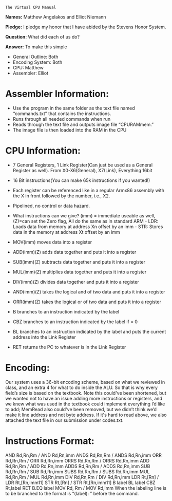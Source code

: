```
The Virtual CPU Manual
```
**Names:** Matthew Angelakos and Elliot Niemann

**Pledge:** I pledge my honor that I have abided by the Stevens Honor System.

**Question:** What did each of us do?

**Answer:** To make this simple

- General Outline: Both
- Encoding System: Both
- CPU: Matthew
- Assembler: Elliot

# Assembler Information:

- Use the program in the same folder as the text file named “commands.txt” that
    contains the instructions.
- Runs through all needed commands when run
- Reads through the text file and outputs image file “CPURAMmem.”
- The image file is then loaded into the RAM in the CPU

# CPU Information:

- 7 General Registers, 1 Link Register(Can just be used as a General Register as
    well). From X0-X6(General), X7(Link), Everything 16bit
- 16 Bit instructions(You can make 65k instructions if you wanted!)
- Each register can be referenced like in a regular Armx86 assembly with the X in
    front followed by the number, i.e., X2.
- Pipelined, no control or data hazard.
- What instructions can we give? (imm) = immediate useable as well, (Z)=can set the
    Zero flag, All do the same as in standard ARM
       - LDR: Loads data from memory at address Xn offset by an imm
       - STR: Stores data in the memory at address Xt offset by an imm


- MOV(imm) moves data into a register
- ADD(imm)(Z) adds data together and puts it into a register
- SUB(imm)(Z) subtracts data together and puts it into a register
- MUL(imm)(Z) multiplies data together and puts it into a register
- DIV(imm)(Z) divides data together and puts it into a register
- AND(imm)(Z) takes the logical and of two data and puts it into a register
- ORR(imm)(Z) takes the logical or of two data and puts it into a register
- B branches to an instruction indicated by the label
- CBZ branches to an instruction indicated by the label if = 0
- BL branches to an instruction indicated by the label and puts the current
    address into the Link Register
- RET returns the PC to whatever is in the Link Register

# Encoding:

Our system uses a 36-bit encoding scheme, based on what we reviewed in class, and an
extra 4 for what to do inside the ALU. So that is why every field’s size is based on the
textbook. Note this could've been shortened, but we wanted not to have an issue adding
more instructions or registers, and we knew what was used in the textbook could
implement everything I’d like to add; MemRead also could've been removed, but we
didn’t think we’d make it line address and not byte address. If it's hard to read above, we
also attached the text file in our submission under codes.txt.


# Instructions Format:

AND Rd,Rn,Rm / AND Rd,Rn,imm
ANDS Rd,Rn,Rm / ANDS Rd,Rn,imm
ORR Rd,Rn,Rm / ORR Rd,Rn,imm
ORRS Rd,Rn,Rm / ORRS Rd,Rn,imm
ADD Rd,Rn,Rm / ADD Rd,Rn,imm
ADDS Rd,Rn,Rm / ADDS Rd,Rn,imm
SUB Rd,Rn,Rm / SUB Rd,Rn,imm
SUBS Rd,Rn,Rm / SUBS Rd,Rn,imm
MUL Rd,Rn,Rm / MUL Rd,Rn,imm
DIV Rd,Rn,Rm / DIV Rd,Rn,imm
LDR Rt,[Rn] / LDR Rt,[Rn,imm11]
STR Rt,[Rn] / STR Rt,[Rn,imm11]
B label
BL label
CBZ Rt,label
RET
B.EQ label
MOV Rd, Rm / MOV Rd,imm
When the labeling line is to be branched to the format is “(label): ” before the command.